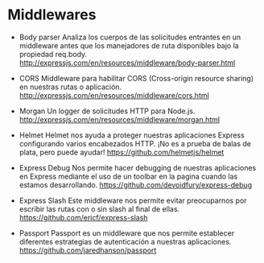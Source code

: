 # Middlewares
* Body parser
Analiza los cuerpos de las solicitudes entrantes en un middleware antes que los manejadores de ruta disponibles bajo la propiedad req.body. http://expressjs.com/en/resources/middleware/body-parser.html

* CORS
Middleware para habilitar CORS (Cross-origin resource sharing) en nuestras rutas o aplicación. http://expressjs.com/en/resources/middleware/cors.html

* Morgan
Un logger de solicitudes HTTP para Node.js. http://expressjs.com/en/resources/middleware/morgan.html

* Helmet
Helmet nos ayuda a proteger nuestras aplicaciones Express configurando varios encabezados HTTP. ¡No es a prueba de balas de plata, pero puede ayudar! https://github.com/helmetjs/helmet

* Express Debug
Nos permite hacer debugging de nuestras aplicaciones en Express mediante el uso de un toolbar en la pagina cuando las estamos desarrollando. https://github.com/devoidfury/express-debug

* Express Slash
Este middleware nos permite evitar preocuparnos por escribir las rutas con o sin slash al final de ellas. https://github.com/ericf/express-slash

* Passport
Passport es un middleware que nos permite establecer diferentes estrategias de autenticación a nuestras aplicaciones. https://github.com/jaredhanson/passport